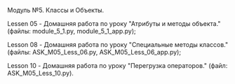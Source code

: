 Модуль №5. Классы и Объекты.

Lessen 05 - Домашняя работа по уроку "Атрибуты и методы объекта." (файлы: module_5_1.py, module_5_1_app.py);

Lesson 08 - Домашняя работа по уроку "Специальные методы классов." (файлы: ASK_M05_Less_06.py, ASK_M05_Less_06_app.py);

Lesson 10 - Домашняя работа по уроку "Перегрузка операторов." (файл: ASK_M05_Less_10.py).
